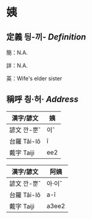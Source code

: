 # 姨
## 定義 딍-끼- _Definition_
簡：N.A.

詳：N.A.

英：Wife's elder sister

## 稱呼 칑·허· _Address_

漢字/諺文 | 姨
--- | ---
諺文 깐-뿐ˆ | 이ˆ
台羅 Tâi-lô | î
戴字 Taiji | ee2


漢字/諺文 | 阿姨
--- | ---
諺文 깐-뿐ˆ | 아·이ˆ
台羅 Tâi-lô | a-î
戴字 Taiji | a3ee2


